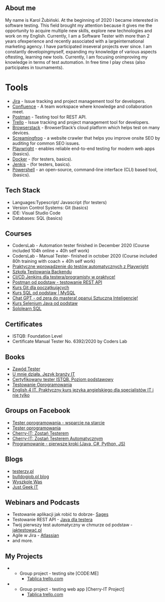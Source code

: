 



## About me

My name is Karol Żubiński.
At the beginning of 2020 I became interested in software testing. This field brought my attention because it gives me the opportunity to acquire multiple new skills, explore new technologies and work on my English. 
Currently, 
I am a Software Tester with more than 2 years ofexperience and recently associated with a largeinternational marketing agency. 
I have participated inseveral projects ever since. I am constantly developingmyself, expanding my knowledge of various aspects oftesting, learning new tools. 
Currently, I am focusing onimproving my knowledge in terms of test automation. 
In free time I play chess (also participates in tournaments).


# Tools
 
  - [Jira](https://www.atlassian.com/software/jira) - Issue tracking and project management tool for developers.
  - [Confluence](https://www.atlassian.com/software/confluence) - A team workspace where knowledge and collaboration meet.
  - [Postman](https://www.postman.com/) - Testing tool for REST API.
  - [Trello](https://trello.com/) - Issue tracking and project management tool for developers.
  - [Browserstack](https://www.browserstack.com/) - BrowserStack’s cloud platform which helps test on many devices.
  - [Screamingfrog](https://www.screamingfrog.co.uk/seo-spider/) - a website crawler that helps you improve onsite SEO by auditing for common SEO issues.
  - [Playwright](https://playwright.dev/) - enables reliable end-to-end testing for modern web apps (basics).
  - [Docker](https://www.docker.com/) - (for testers, basics).
  - [Jenkis](https://www.jenkins.io/) - (for testers, basics).
  - [Powershell](https://github.com/PowerShell/PowerShell) - an open-source, command-line interface (CLI) based tool, (basics).


## Tech Stack


* Languages:Typescript/ Javascript (for testers)
* Version Control Systems: Git (basics)
* IDE: Visual Studio Code
* Databases: SQL (basics)

## Courses 

* CodersLab - Automation tester  finished  in December 2020 (Course included 104h online + 40h self work)
* CodersLab - Manual Tester- finished in october 2020 (Course included 80h training with coach + 40h self work)
* [Praktyczne wprowadzenie do testów automatycznych z Playwright](https://jaktestowac.pl/course/playwright-wprowadzenie/)
* [Szkoła Testowania Backendu](https://akademiaqa.pl/backend/)
* [CI/CD Jenkins dla testera/programisty w praktyce!](https://www.udemy.com/course/ci-cd-jenkins/)
* [Postman od podstaw - testowanie REST API](https://www.udemy.com/course/postman-od-podstaw-testowanie-rest-api/)
* [Kurs Git dla początkujących](https://www.udemy.com/course/kurs-gita/)
* [Kurs SQL od podstaw | MySQL](https://www.udemy.com/course/kurs-sql-od-podstaw/)
* [Chat GPT - od zera do mastera! opanuj Sztuczną Inteligencję!](https://www.udemy.com/course/chat-gpt-kurs/)
* [Kurs Selenium Java od podstaw](https://www.udemy.com/course/kurs-selenium-java/)
* [Sololearn SQL](https://www.sololearn.com/home)

## Certificates

* ISTQB: Foundation Level 
* Certificate Manual Tester No. 6392/2020 by Coders Lab




## Books

* [Zawód Tester](https://ksiegarnia.pwn.pl/Zawod-tester.-Od-decyzji-do-zdobycia-doswiadczenia,743423772,p.html)
* [U mnie działa. Język branży IT](https://helion.pl/ksiazki/u-mnie-dziala-jezyk-branzy-it-pawel-baszuro,umnied.htm#format/d)
* [Certyfikowany tester ISTQB. Poziom podstawowy](https://helion.pl/ksiazki/certyfikowany-tester-istqb-poziom-podstawowy-adam-roman-lucjan-stapp,ctispp.htm#format/d)
* [Testowanie Oprogramowania](https://helion.pl/ksiazki/testowanie-oprogramowania-podrecznik-dla-poczatkujacych-rafal-pawlak,szteop.htm#format/d)
* [English 4 IT. Praktyczny kurs języka angielskiego dla specjalistów IT i nie tylko](https://helion.pl/ksiazki/english-4-it-praktyczny-kurs-jezyka-angielskiego-dla-specjalistow-it-i-nie-tylko-beata-blaszczyk,anginf.htm#format/d)



## Groups on Facebook
 
* [Tester oprogramowania - wsparcie na starcie](https://www.facebook.com/groups/testeroprogramowania/?ref=group_header)
* [Tester oprogramowania](https://www.facebook.com/groups/141683635854223)
* [Cherry-IT: Zostań Testerem](https://www.facebook.com/groups/2133784529983322)
* [Cherry-IT: Zostań Testerem Automatycznym](https://www.facebook.com/groups/195487914423878)
* [Programowanie - pierwsze kroki (Java, C#, Python, JS)](https://www.facebook.com/groups/485381788583271)




## Blogs 

* [testerzy.pl](http://testerzy.pl)
* [bulldogjob.pl blog](https://bulldogjob.pl/blog)
* [Wyszkole Was](https://www.wyszkolewas.com.pl/)
* [Just Geek IT](https://geek.justjoin.it/)



## Webinars and Podcasts

* Testowanie aplikacji jak robić to dobrze- [Sages](https://www.sages.pl/)
* Testowanie REST API - [Java dla testera](https://javadlatestera.pl/)
* Twój pierwszy test automatyczny w chmurze od podstaw - [jaktestować.pl]( https://jaktestowac.pl/)
* Agile w Jira - [Atlassian](https://ttpsc.com/pl/atlassian/)
* and more.

## My Projects

* - Group project - testing site [CODE:ME]
     - [Tablica trello.com](https://trello.com/b/jERw9zEh/codeme-www-bugi)
     
* - Group project - testing web app [Cherry-IT Project]
     - [Tablica trello.com](https://trello.com/b/M8n2uzsJ/stycze%C5%842021-przygotowanie)







      
